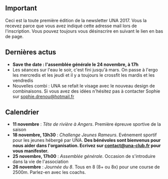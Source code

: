 ## Important

Ceci est la toute première édition de la newsletter UNA 2017. Vous la recevez parce que vous avez indiqué cette adresse mail lors de l'inscription. Vous pouvez toujours vous désinscrire en suivant le lien en bas de page.

## Dernières actus

* **Save the date : l'assemblée générale le 24 novembre, à 17h**
* Les séances sur l'eau le soir, c'est fini jusqu'à mars. On passe à l'ergo les mercredis et les jeudi et il y a toujours le crossfit les mardis et les vendredis
* Nouvelles combi : UNA se refait le visage avec le nouveau design de combinaisons. Si vous avez des idées n'hésitez pas à contacter Sophie sur sophie.drenou@hotmail.fr

## Calendrier

* **11 novembre** : *Tête de rivière à Angers*. Première épreuve sportive de la saison
* **18 novembre, 13h30** : *Challenge Jeunes Rameurs*. Evénement sportif pour les jeunes hébergé par UNA. **Des bénévoles sont bienvenus pour nous aider dans l'organisation. Ecrivez sur contact@una-club.fr pour vous manifester.**
* **25 novembre, 17h00** : *Assemblée générale*. Occasion de s'introduire dans la vie de l'association
* **26 novembre** : *Journée du 8*. Tous en 8 (8+ ou 8x) pour une course de 2500m. Parlez-en avec les coachs.
